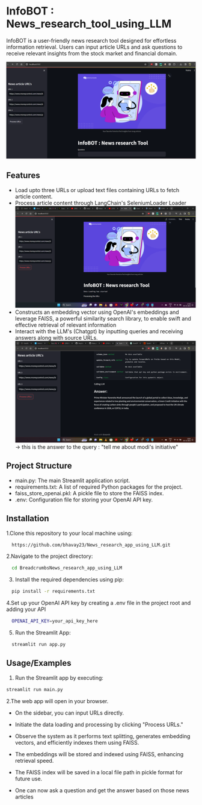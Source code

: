 # InfoBOT : News_research_tool_using_LLM

 InfoBOT is a user-friendly news research tool designed for effortless information retrieval. Users can input article URLs and ask questions to receive relevant insights from the stock market and financial domain.

 ![](infobot3.png)
 
## Features

- Load upto three URLs or upload text files containing URLs to fetch article content.
- Process article content through LangChain's SeleniumLoader Loader
   ![](infobot1.png)
- Constructs an embedding vector using OpenAI's embeddings and leverage FAISS, a powerful similarity search library, to enable swift and effective retrieval of relevant information
- Interact with the LLM's (Chatgpt) by inputting queries and receiving answers along with source URLs.
  ![](infobot2.png)-> this is the answer to the query : "tell me about modi's initiative"

## Project Structure

- main.py: The main Streamlit application script.
- requirements.txt: A list of required Python packages for the project.
- faiss_store_openai.pkl: A pickle file to store the FAISS index.
- .env: Configuration file for storing your OpenAI API key.


## Installation
 
1.Clone this repository to your local machine using:

```bash
  https://github.com/bhavay23/News_research_app_using_LLM.git
```
2.Navigate to the project directory:

```bash
  cd BreadcrumbsNews_research_app_using_LLM
```
3. Install the required dependencies using pip:

```bash
  pip install -r requirements.txt
```
4.Set up your OpenAI API key by creating a .env file in the project root and adding your API

```bash
  OPENAI_API_KEY=your_api_key_here
```
5. Run the Streamlit App:
```bash
  streamlit run app.py
```

## Usage/Examples

1. Run the Streamlit app by executing:
```bash
streamlit run main.py
```
2.The web app will open in your browser.

- On the sidebar, you can input URLs directly.

- Initiate the data loading and processing by clicking "Process URLs."

- Observe the system as it performs text splitting, generates embedding vectors, and efficiently indexes them using FAISS.

- The embeddings will be stored and indexed using FAISS, enhancing retrieval speed.

- The FAISS index will be saved in a local file path in pickle format for future use.
- One can now ask a question and get the answer based on those news articles
